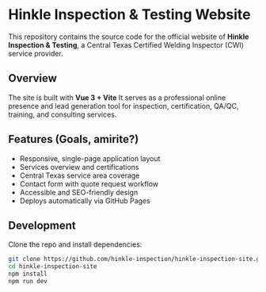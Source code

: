 # Hinkle Inspection & Testing Website

This repository contains the source code for the official website of **Hinkle Inspection & Testing**, a Central Texas Certified Welding Inspector (CWI) service provider.

## Overview
The site is built with **Vue 3 + Vite**
It serves as a professional online presence and lead generation tool for inspection, certification, QA/QC, training, and consulting services.

## Features (Goals, amirite?)
- Responsive, single-page application layout
- Services overview and certifications
- Central Texas service area coverage
- Contact form with quote request workflow
- Accessible and SEO-friendly design
- Deploys automatically via GitHub Pages

## Development
Clone the repo and install dependencies:

```bash
git clone https://github.com/hinkle-inspection/hinkle-inspection-site.git
cd hinkle-inspection-site
npm install
npm run dev
